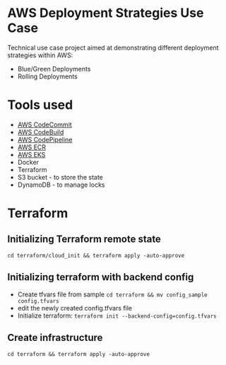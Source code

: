 # AWS Deployment Strategies Use Case

Technical use case project aimed at demonstrating different deployment strategies within AWS:

- Blue/Green Deployments
- Rolling Deployments

# Tools used

- [AWS CodeCommit](https://aws.amazon.com/codecommit/)
- [AWS CodeBuild](https://aws.amazon.com/codebuild/)
- [AWS CodePipeline](https://aws.amazon.com/codepipeline/)
- [AWS ECR](https://aws.amazon.com/ecr/)
- [AWS EKS](https://aws.amazon.com/eks/)
- Docker
- Terraform
- S3 bucket - to store the state
- DynamoDB - to manage locks

# Terraform

## Initializing Terraform remote state

`cd terraform/cloud_init && terraform apply -auto-approve`

## Initializing terraform with backend config

- Create tfvars file from sample
  `cd terraform && mv config_sample config.tfvars`
- edit the newly created config.tfvars file
- Initialize terraform:
  `terraform init --backend-config=config.tfvars`

## Create infrastructure

`cd terraform && terraform apply -auto-approve`
